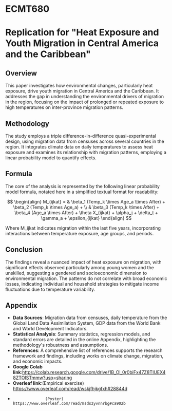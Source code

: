 # ECMT680
# Replication for "Heat Exposure and Youth Migration in Central America and the Caribbean"

## Overview
This paper investigates how environmental changes, particularly heat exposure, drive youth migration in Central America and the Caribbean. It addresses the gap in understanding the environmental drivers of migration in the region, focusing on the impact of prolonged or repeated exposure to high temperatures on inter-province migration patterns.

## Methodology
The study employs a triple difference-in-difference quasi-experimental design, using migration data from censuses across several countries in the region. It integrates climate data on daily temperatures to assess heat exposure and examines its relationship with migration patterns, employing a linear probability model to quantify effects.

## Formula
The core of the analysis is represented by the following linear probability model formula, notated here in a simplified textual format for readability:

$$
\begin{align}
M_{ijkat} = & \beta_1 (Temp_k \times Age_a \times After) + \beta_2 (Temp_k \times Age_a) + \\
& \beta_3 (Temp_k \times After) + \beta_4 (Age_a \times After) + \theta X_{ijkat} + \alpha_j + \delta_t + \gamma_a + \epsilon_{ijkat}
\end{align}
$$



Where M_ijkat indicates migration within the last five years, incorporating interactions between temperature exposure, age groups, and periods.

## Conclusion
The findings reveal a nuanced impact of heat exposure on migration, with significant effects observed particularly among young women and the unskilled, suggesting a gendered and socioeconomic dimension to environmental migration. The patterns do not correlate with broad economic losses, indicating individual and household strategies to mitigate income fluctuations due to temperature variability.

## Appendix
- **Data Sources**: Migration data from censuses, daily temperature from the Global Land Data Assimilation System, GDP data from the World Bank and World Development Indicators. 
- **Statistical Analysis**: Summary statistics, regression models, and standard errors are detailed in the online Appendix, highlighting the methodology's robustness and assumptions.
- **References**: A comprehensive list of references supports the research framework and findings, including works on climate change, migration, and economic impacts.
- **Google Colab link**:https://colab.research.google.com/drive/1B_Ol_0r0biFx47Z8TIUEX48ZTOISTmmw?usp=sharing
- **Overleaf link**:(Empirical exercise) https://www.overleaf.com/read/wskjfhjkgfxh#28844d
-                   (Poster) https://www.overleaf.com/read/msdszyvnnrbg#ca902b
